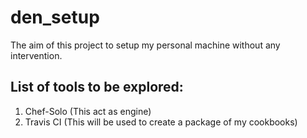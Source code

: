 # den_setup

The aim of this project to setup my personal machine without any intervention.

## List of tools to be explored:
1. Chef-Solo (This act as engine)
2. Travis CI (This will be used to create a package of my cookbooks)

